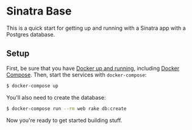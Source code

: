 # Sinatra Base 

This is a quick start for getting up and running with a Sinatra app with a Postgres database.

## Setup

First, be sure that you have [Docker up and running](https://docs.docker.com/get-docker/), including [Docker Compose](https://docs.docker.com/compose/install/).  Then, start the services with `docker-compose`:

```sh
$ docker-compose up
```

You'll also need to create the database:

```sh
$ docker-compose run --rm web rake db:create
```

Now you're ready to get started building stuff.